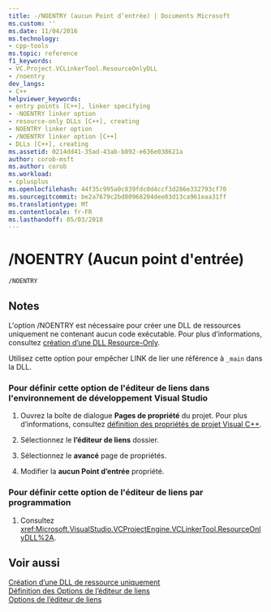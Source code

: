 ```yaml
---
title: -/NOENTRY (aucun Point d’entrée) | Documents Microsoft
ms.custom: ''
ms.date: 11/04/2016
ms.technology:
- cpp-tools
ms.topic: reference
f1_keywords:
- VC.Project.VCLinkerTool.ResourceOnlyDLL
- /noentry
dev_langs:
- C++
helpviewer_keywords:
- entry points [C++], linker specifying
- -NOENTRY linker option
- resource-only DLLs [C++], creating
- NOENTRY linker option
- /NOENTRY linker option [C++]
- DLLs [C++], creating
ms.assetid: 0214dd41-35ad-43ab-b892-e636e038621a
author: corob-msft
ms.author: corob
ms.workload:
- cplusplus
ms.openlocfilehash: 44f35c995a0c839fdc0d4ccf3d286e332793cf70
ms.sourcegitcommit: be2a7679c2bd80968204dee03d13ca961eaa31ff
ms.translationtype: MT
ms.contentlocale: fr-FR
ms.lasthandoff: 05/03/2018
---
```

# <a name="noentry-no-entry-point"></a>/NOENTRY (Aucun point d'entrée)
```  
/NOENTRY  
```  
  
## <a name="remarks"></a>Notes  
 L'option /NOENTRY est nécessaire pour créer une DLL de ressources uniquement ne contenant aucun code exécutable. Pour plus d’informations, consultez [création d’une DLL Resource-Only](../../build/creating-a-resource-only-dll.md).  
  
 Utilisez cette option pour empêcher LINK de lier une référence à `_main` dans la DLL.  
  
### <a name="to-set-this-linker-option-in-the-visual-studio-development-environment"></a>Pour définir cette option de l'éditeur de liens dans l'environnement de développement Visual Studio  
  
1.  Ouvrez la boîte de dialogue **Pages de propriété** du projet. Pour plus d’informations, consultez [définition des propriétés de projet Visual C++](../../ide/working-with-project-properties.md).  
  
2.  Sélectionnez le **l’éditeur de liens** dossier.  
  
3.  Sélectionnez le **avancé** page de propriétés.  
  
4.  Modifier la **aucun Point d’entrée** propriété.  
  
### <a name="to-set-this-linker-option-programmatically"></a>Pour définir cette option de l'éditeur de liens par programmation  
  
1.  Consultez <xref:Microsoft.VisualStudio.VCProjectEngine.VCLinkerTool.ResourceOnlyDLL%2A>.  
  
## <a name="see-also"></a>Voir aussi  
 [Création d’une DLL de ressource uniquement](../../build/creating-a-resource-only-dll.md)   
 [Définition des Options de l’éditeur de liens](../../build/reference/setting-linker-options.md)   
 [Options de l’éditeur de liens](../../build/reference/linker-options.md)